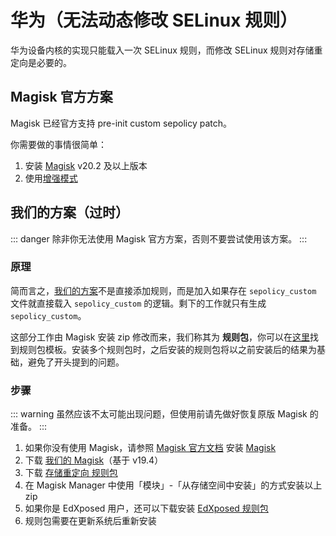 # 华为（无法动态修改 SELinux 规则）

华为设备内核的实现只能载入一次 SELinux 规则，而修改 SELinux 规则对存储重定向是必要的。

## Magisk 官方方案

Magisk 已经官方支持 pre-init custom sepolicy patch。

你需要做的事情很简单：

1. 安装 [Magisk](https://github.com/topjohnwu/Magisk) v20.2 及以上版本
2. 使用[增强模式](../enhanced_mode/install.html)

## 我们的方案（过时）

::: danger
除非你无法使用 Magisk 官方方案，否则不要尝试使用该方案。
:::

### 原理

简而言之，[我们的方案](https://github.com/topjohnwu/Magisk/pull/1685)不是直接添加规则，而是加入如果存在 `sepolicy_custom` 文件就直接载入 `sepolicy_custom` 的逻辑。剩下的工作就只有生成 `sepolicy_custom`。

这部分工作由 Magisk 安装 zip 修改而来，我们称其为 **规则包**，你可以在[这里](https://github.com/RikkaApps/magisk-custom-sepolicy-installer)找到规则包模板。安装多个规则包时，之后安装的规则包将以之前安装后的结果为基础，避免了开头提到的问题。

### 步骤

::: warning
虽然应该不太可能出现问题，但使用前请先做好恢复原版 Magisk 的准备。
:::

1. 如果你没有使用 Magisk，请参照 [Magisk 官方文档](https://topjohnwu.github.io/Magisk/) 安装 [Magisk](https://github.com/topjohnwu/Magisk)
2. 下载 [我们的 Magisk](https://github.com/RikkaApps/magisk-custom-sepolicy-installer/releases/download/v0.1/Magisk-v19.4-9784353-R.zip)（基于 v19.4）
3. 下载 [存储重定向 规则包](https://github.com/RikkaApps/magisk-custom-sepolicy-installer/releases/download/v0.1/magisk-custom-sepolicy-installer-for-storage-redirect.zip)
4. 在 Magisk Manager 中使用「模块」-「从存储空间中安装」的方式安装以上 zip
5. 如果你是 EdXposed 用户，还可以下载安装 [EdXposed 规则包](https://github.com/RikkaApps/magisk-custom-sepolicy-installer/releases/download/v0.1/magisk-custom-sepolicy-installer-for-edxposed.zip)
6. 规则包需要在更新系统后重新安装